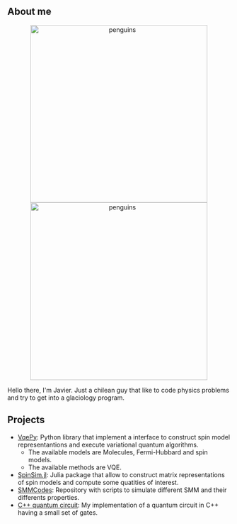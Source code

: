 ## About me

<p align="center">
<img width="400px" src="./assets/penguins.png#gh-light-mode-only" title="penguins"/>
<img width="400px" src="./assets/penguins.png#gh-dark-mode-only" title="penguins"/>
</p>

Hello there, I'm Javier. Just a chilean guy that like to code physics problems and try to get into a glaciology program.

## Projects
- [VqePy](https://github.com/javinoram/VqePy): Python library that implement a interface to construct spin model representantions and execute variational quantum algorithms.
  - The available models are Molecules, Fermi-Hubbard and spin models.
  - The available methods are VQE.
- [SpinSim.jl](https://github.com/javinoram/SpinSim.jl): Julia package that allow to construct matrix representations of spin models and compute some quatities of interest.
- [SMMCodes](https://github.com/javinoram/SMMCodes): Repository with scripts to simulate different SMM and their differents properties.
- [C++ quantum circuit](https://github.com/javinoram/MyQuantumCircuit): My implementation of a quantum circuit in C++ having a small set of gates.
